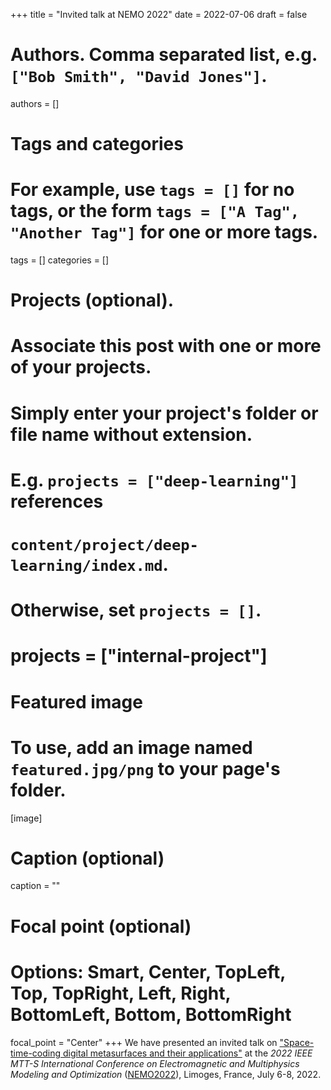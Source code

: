 +++
title = "Invited talk at NEMO 2022"
date = 2022-07-06
draft = false

# Authors. Comma separated list, e.g. `["Bob Smith", "David Jones"]`.
authors = []

# Tags and categories
# For example, use `tags = []` for no tags, or the form `tags = ["A Tag", "Another Tag"]` for one or more tags.
tags = []
categories = []

# Projects (optional).
#   Associate this post with one or more of your projects.
#   Simply enter your project's folder or file name without extension.
#   E.g. `projects = ["deep-learning"]` references
#   `content/project/deep-learning/index.md`.
#   Otherwise, set `projects = []`.
# projects = ["internal-project"]

# Featured image
# To use, add an image named `featured.jpg/png` to your page's folder.
[image]
  # Caption (optional)
  caption = ""

  # Focal point (optional)
  # Options: Smart, Center, TopLeft, Top, TopRight, Left, Right, BottomLeft, Bottom, BottomRight
  focal_point = "Center"
+++
We have presented an invited talk on
["Space-time-coding digital metasurfaces and their applications"](/publication/zhang-nemo-2022/)
at the *2022 IEEE MTT-S International Conference on Electromagnetic and Multiphysics Modeling and Optimization* ([NEMO2022]),
Limoges, France, July 6-8, 2022.

[NEMO2022]: https://nemo-ieee.org
